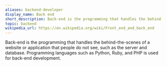 ```yaml
---
aliases: backend-developer
display_name: Back end
short_description: Back-end is the programming that handles the behind-the-scenes of a website or application that people do not see.
topic: backend
wikipedia_url: https://en.wikipedia.org/wiki/Front_end_and_back_end
---
```

Back-end is the programming that handles the behind-the-scenes of a website or application that people do not see, such as the server and database. Programming languages such as Python, Ruby, and PHP is used for back-end development.
